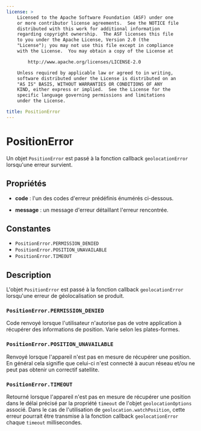 ```yaml
---
license: >
    Licensed to the Apache Software Foundation (ASF) under one
    or more contributor license agreements.  See the NOTICE file
    distributed with this work for additional information
    regarding copyright ownership.  The ASF licenses this file
    to you under the Apache License, Version 2.0 (the
    "License"); you may not use this file except in compliance
    with the License.  You may obtain a copy of the License at

        http://www.apache.org/licenses/LICENSE-2.0

    Unless required by applicable law or agreed to in writing,
    software distributed under the License is distributed on an
    "AS IS" BASIS, WITHOUT WARRANTIES OR CONDITIONS OF ANY
    KIND, either express or implied.  See the License for the
    specific language governing permissions and limitations
    under the License.

title: PositionError
---
```


# PositionError

Un objet `PositionError` est passé à la fonction callback `geolocationError` lorsqu'une erreur survient.

## Propriétés

*   **code** : l'un des codes d'erreur prédéfinis énumérés ci-dessous.

*   **message** : un message d'erreur détaillant l'erreur rencontrée.

## Constantes

*   `PositionError.PERMISSION_DENIED`
*   `PositionError.POSITION_UNAVAILABLE`
*   `PositionError.TIMEOUT`

## Description

L'objet `PositionError` est passé à la fonction callback `geolocationError` lorsqu'une erreur de géolocalisation se produit.

### `PositionError.PERMISSION_DENIED`

Code renvoyé lorsque l'utilisateur n'autorise pas de votre application à récupérer des informations de position. Varie selon les plates-formes.

### `PositionError.POSITION_UNAVAILABLE`

Renvoyé lorsque l'appareil n'est pas en mesure de récupérer une position. En général cela signifie que celui-ci n'est connecté à aucun réseau et/ou ne peut pas obtenir un correctif satellite.

### `PositionError.TIMEOUT`

Retourné lorsque l'appareil n'est pas en mesure de récupérer une position dans le délai précisé par la propriété `timeout` de l'objet `geolocationOptions` associé. Dans le cas de l'utilisation de `geolocation.watchPosition`, cette erreur pourrait être transmise à la fonction callback `geolocationError` chaque `timeout` millisecondes.